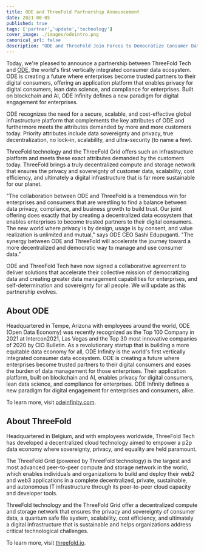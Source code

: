 ```yaml
---
title: ODE and ThreeFold Partnership Announcement
date: 2021-08-05
published: true
tags: ['partner','update','technology']
cover_image: ./images/odeintro.png
canonical_url: false
description: "ODE and ThreeFold Join Forces to Democratize Consumer Data"
---
```


Today, we're pleased to announce a partnership between ThreeFold Tech and [ODE](https://odeinfinity.com), the world's first vertically integrated consumer data ecosystem. ODE is creating a future where enterprises become trusted partners to their digital consumers, offering an application platform that enables privacy for digital consumers, lean data science, and compliance for enterprises. Built on blockchain and AI, ODE Infinity defines a new paradigm for digital engagement for enterprises.

ODE recognizes the need for a secure, scalable, and cost-effective global infrastructure platform that complements the key attributes of ODE and furthermore meets the attributes demanded by more and more customers today. Priority attributes include data sovereignty and privacy, true decentralization, no lock-in, scalability, and ultra-security (to name a few).

ThreeFold technology and the ThreeFold Grid offers such an infrastructure platform and meets these exact attributes demanded by the customers today. ThreeFold brings a truly decentralized compute and storage network that ensures the privacy and sovereignty of customer data, scalability, cost efficiency, and ultimately a digital infrastructure that is far more sustainable for our planet.

"The collaboration between ODE and ThreeFold is a tremendous win for enterprises and consumers that are wrestling to find a balance between data privacy, compliance, and business growth to build trust. Our joint offering does exactly that by creating a decentralized data ecosystem that enables enterprises to become trusted partners to their digital consumers. The new world where privacy is by design, usage is by consent, and value realization is unlimited and mutual," says ODE CEO Sashi Edupuganti. "The synergy between ODE and ThreeFold will accelerate the journey toward a more decentralized and democratic way to manage and use consumer data."

ODE and ThreeFold Tech have now signed a collaborative agreement to deliver solutions that accelerate their collective mission of democratizing data and creating greater data management capabilities for enterprises, and self-determination and sovereignty for all people. We will update as this partnership evolves.

## About ODE

Headquartered in Tempe, Arizona with employees around the world, ODE (Open Data Economy) was recently recognized as the Top 100 Company in 2021 at Intercon2021, Las Vegas and the Top 30 most innovative companies of 2020 by CIO Bulletin. As a revolutionary startup that is building a more equitable data economy for all, ODE Infinity is the world's first vertically integrated consumer data ecosystem. ODE is creating a future where enterprises become trusted partners to their digital consumers and eases the burden of data management for those enterprises. Their application platform, built on blockchain and AI, enables privacy for digital consumers, lean data science, and compliance for enterprises. ODE Infinity defines a new paradigm for digital engagement for enterprises and consumers, alike.

To learn more, visit [odeinfinity.com](https://odeinfinity.com).

## About ThreeFold

Headquartered in Belgium, and with employees worldwide, ThreeFold Tech has developed a decentralized cloud technology aimed to empower a p2p data economy where sovereignty, privacy, and equality are held paramount.

The ThreeFold Grid (powered by ThreeFold technology) is the largest and most advanced peer-to-peer compute and storage network in the world, which enables individuals and organizations to build and deploy their web2 and web3 applications in a complete decentralized, private, sustainable, and autonomous IT infrastructure through its peer-to-peer cloud capacity and developer tools.

ThreeFold technology and the ThreeFold Grid offer a decentralized compute and storage network that ensures the privacy and sovereignty of consumer data, a quantum safe file system, scalability, cost efficiency, and ultimately a digital infrastructure that is sustainable and helps organizations address critical technological challenges.

To learn more, visit [threefold.io](https://threefold.io).

